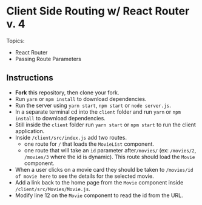 # Client Side Routing w/ React Router v. 4

Topics:


* React Router
* Passing Route Parameters

## Instructions
* **Fork** this repository, then clone your fork.
* Run `yarn` or `npm install` to download dependencies.
* Run the server using `yarn start`, `npm start` or `node server.js`.
* In a separate terminal cd into the `client` folder and run `yarn` or `npm install` to download dependencies.
* Still inside the `client` folder run `yarn start` or `npm start` to run the client application.
* Inside `/client/src/index.js` add two routes.
  * one route for `/` that loads the `MovieList` component.
  * one route that will take an `id` parameter after`/movies/` (ex: `/movies/2`, `/movies/3` where the id is dynamic). This route should load the `Movie` component.
* When a user clicks on a movie card they should be taken to `/movies/id of movie here` to see the details for the selected movie.
* Add a link back to the home page from the `Movie` component inside `/client/src/Movies/Movie.js`.
* Modify line 12 on the `Movie` component to read the id from the URL.